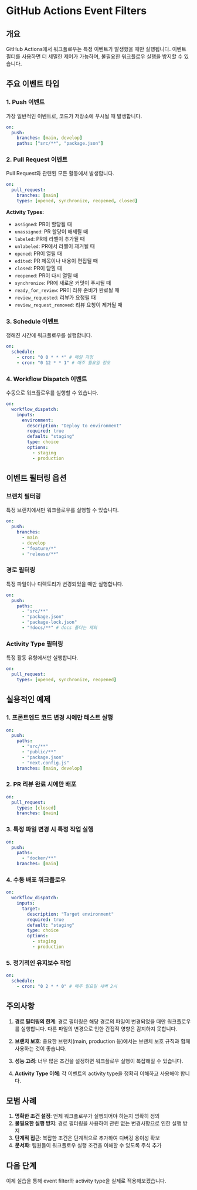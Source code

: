 # GitHub Actions Event Filters

## 개요

GitHub Actions에서 워크플로우는 특정 이벤트가 발생했을 때만 실행됩니다. 이벤트 필터를 사용하면 더 세밀한 제어가 가능하며, 불필요한 워크플로우 실행을 방지할 수 있습니다.

## 주요 이벤트 타입

### 1. Push 이벤트

가장 일반적인 이벤트로, 코드가 저장소에 푸시될 때 발생합니다.

```yaml
on:
  push:
    branches: [main, develop]
    paths: ["src/**", "package.json"]
```

<!-- **Activity Types:**

- `created`: 브랜치나 태그가 생성될 때
- `deleted`: 브랜치나 태그가 삭제될 때
- `edited`: 브랜치나 태그가 편집될 때
- `opened`: 브랜치나 태그가 열릴 때
- `synchronize`: 브랜치에 새로운 커밋이 푸시될 때 -->

### 2. Pull Request 이벤트

Pull Request와 관련된 모든 활동에서 발생합니다.

```yaml
on:
  pull_request:
    branches: [main]
    types: [opened, synchronize, reopened, closed]
```

**Activity Types:**

- `assigned`: PR이 할당될 때
- `unassigned`: PR 할당이 해제될 때
- `labeled`: PR에 라벨이 추가될 때
- `unlabeled`: PR에서 라벨이 제거될 때
- `opened`: PR이 열릴 때
- `edited`: PR 제목이나 내용이 편집될 때
- `closed`: PR이 닫힐 때
- `reopened`: PR이 다시 열릴 때
- `synchronize`: PR에 새로운 커밋이 푸시될 때
- `ready_for_review`: PR이 리뷰 준비가 완료될 때
- `review_requested`: 리뷰가 요청될 때
- `review_request_removed`: 리뷰 요청이 제거될 때

### 3. Schedule 이벤트

정해진 시간에 워크플로우를 실행합니다.

```yaml
on:
  schedule:
    - cron: "0 0 * * *" # 매일 자정
    - cron: "0 12 * * 1" # 매주 월요일 정오
```

### 4. Workflow Dispatch 이벤트

수동으로 워크플로우를 실행할 수 있습니다.

```yaml
on:
  workflow_dispatch:
    inputs:
      environment:
        description: "Deploy to environment"
        required: true
        default: "staging"
        type: choice
        options:
          - staging
          - production
```

## 이벤트 필터링 옵션

### 브랜치 필터링

특정 브랜치에서만 워크플로우를 실행할 수 있습니다.

```yaml
on:
  push:
    branches:
      - main
      - develop
      - "feature/*"
      - "release/**"
```

### 경로 필터링

특정 파일이나 디렉토리가 변경되었을 때만 실행합니다.

```yaml
on:
  push:
    paths:
      - "src/**"
      - "package.json"
      - "package-lock.json"
      - "!docs/**" # docs 폴더는 제외
```

### Activity Type 필터링

특정 활동 유형에서만 실행합니다.

```yaml
on:
  pull_request:
    types: [opened, synchronize, reopened]
```

## 실용적인 예제

### 1. 프론트엔드 코드 변경 시에만 테스트 실행

```yaml
on:
  push:
    paths:
      - "src/**"
      - "public/**"
      - "package.json"
      - "next.config.js"
    branches: [main, develop]
```

### 2. PR 리뷰 완료 시에만 배포

```yaml
on:
  pull_request:
    types: [closed]
    branches: [main]
```

### 3. 특정 파일 변경 시 특정 작업 실행

```yaml
on:
  push:
    paths:
      - "docker/**"
    branches: [main]
```

### 4. 수동 배포 워크플로우

```yaml
on:
  workflow_dispatch:
    inputs:
      target:
        description: "Target environment"
        required: true
        default: "staging"
        type: choice
        options:
          - staging
          - production
```

### 5. 정기적인 유지보수 작업

```yaml
on:
  schedule:
    - cron: "0 2 * * 0" # 매주 일요일 새벽 2시
```

## 주의사항

1. **경로 필터링의 한계**: 경로 필터링은 해당 경로의 파일이 변경되었을 때만 워크플로우를 실행합니다. 다른 파일의 변경으로 인한 간접적 영향은 감지하지 못합니다.

2. **브랜치 보호**: 중요한 브랜치(main, production 등)에서는 브랜치 보호 규칙과 함께 사용하는 것이 좋습니다.

3. **성능 고려**: 너무 많은 조건을 설정하면 워크플로우 실행이 복잡해질 수 있습니다.

4. **Activity Type 이해**: 각 이벤트의 activity type을 정확히 이해하고 사용해야 합니다.

## 모범 사례

1. **명확한 조건 설정**: 언제 워크플로우가 실행되어야 하는지 명확히 정의
2. **불필요한 실행 방지**: 경로 필터링을 사용하여 관련 없는 변경사항으로 인한 실행 방지
3. **단계적 접근**: 복잡한 조건은 단계적으로 추가하여 디버깅 용이성 확보
4. **문서화**: 팀원들이 워크플로우 실행 조건을 이해할 수 있도록 주석 추가

## 다음 단계

이제 실습을 통해 event filter와 activity type을 실제로 적용해보겠습니다.
